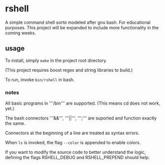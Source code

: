 # rshell

A simple command shell *sorta* modeled after gnu bash.  For educational purposes.
This project will be expanded to include more functionality in the coming weeks.

## usage

To install, simply ```make``` in the project root directory. 

(This project requires boost regex and string libraries to build.)

To run, invoke ```bin/rshell``` in bash.

### notes

All basic programs in '''/bin''' are supported. (This means cd does not work, yet.)

The bash connectors '''&&''', '''||''', ''';''' are suported and function exactly the same.

Connectors at the beginning of a line are treated as syntax errors.

When ```ls``` is invoked, the flag ```--color``` is appended to enable colors.

If you want to modify the source code to better understand the logic, defining the flags RSHELL_DEBUG and RSHELL_PREPEND should help.
